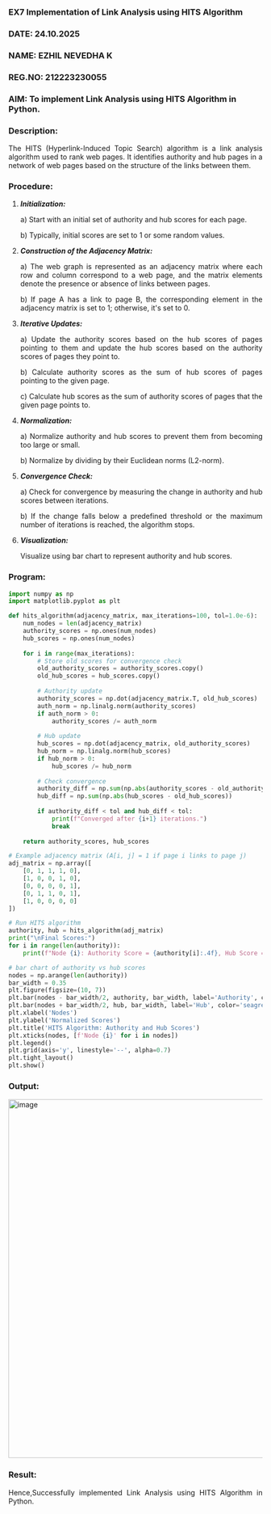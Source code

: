 ### EX7 Implementation of Link Analysis using HITS Algorithm
### DATE: 24.10.2025
### NAME: EZHIL NEVEDHA K
### REG.NO: 212223230055
### AIM: To implement Link Analysis using HITS Algorithm in Python.
### Description:
<div align = "justify">
The HITS (Hyperlink-Induced Topic Search) algorithm is a link analysis algorithm used to rank web pages. It identifies authority and hub pages 
in a network of web pages based on the structure of the links between them.

### Procedure:
1. ***Initialization:***
    <p>    a) Start with an initial set of authority and hub scores for each page.
    <p>    b) Typically, initial scores are set to 1 or some random values.
  
2. ***Construction of the Adjacency Matrix:***
    <p>    a) The web graph is represented as an adjacency matrix where each row and column correspond to a web page, and the matrix elements denote the presence or absence of links between pages.
    <p>    b) If page A has a link to page B, the corresponding element in the adjacency matrix is set to 1; otherwise, it's set to 0.

3. ***Iterative Updates:***
    <p>    a) Update the authority scores based on the hub scores of pages pointing to them and update the hub scores based on the authority scores of pages they point to.
    <p>    b) Calculate authority scores as the sum of hub scores of pages pointing to the given page.
    <p>    c) Calculate hub scores as the sum of authority scores of pages that the given page points to.

4. ***Normalization:***
    <p>    a) Normalize authority and hub scores to prevent them from becoming too large or small.
    <p>    b) Normalize by dividing by their Euclidean norms (L2-norm).

5. ***Convergence Check:***
    <p>    a) Check for convergence by measuring the change in authority and hub scores between iterations.
    <p>    b) If the change falls below a predefined threshold or the maximum number of iterations is reached, the algorithm stops.

6. ***Visualization:***
    <p>    Visualize using bar chart to represent authority and hub scores.

### Program:

```python
import numpy as np
import matplotlib.pyplot as plt

def hits_algorithm(adjacency_matrix, max_iterations=100, tol=1.0e-6):
    num_nodes = len(adjacency_matrix)
    authority_scores = np.ones(num_nodes)
    hub_scores = np.ones(num_nodes)
    
    for i in range(max_iterations):
        # Store old scores for convergence check
        old_authority_scores = authority_scores.copy()
        old_hub_scores = hub_scores.copy()
        
        # Authority update
        authority_scores = np.dot(adjacency_matrix.T, old_hub_scores)
        auth_norm = np.linalg.norm(authority_scores)
        if auth_norm > 0:
            authority_scores /= auth_norm
        
        # Hub update
        hub_scores = np.dot(adjacency_matrix, old_authority_scores)
        hub_norm = np.linalg.norm(hub_scores)
        if hub_norm > 0:
            hub_scores /= hub_norm
        
        # Check convergence
        authority_diff = np.sum(np.abs(authority_scores - old_authority_scores))
        hub_diff = np.sum(np.abs(hub_scores - old_hub_scores))
        
        if authority_diff < tol and hub_diff < tol:
            print(f"Converged after {i+1} iterations.")
            break
            
    return authority_scores, hub_scores

# Example adjacency matrix (A[i, j] = 1 if page i links to page j)
adj_matrix = np.array([
    [0, 1, 1, 1, 0],
    [1, 0, 0, 1, 0],
    [0, 0, 0, 0, 1],
    [0, 1, 1, 0, 1],
    [1, 0, 0, 0, 0]
])

# Run HITS algorithm
authority, hub = hits_algorithm(adj_matrix)
print("\nFinal Scores:")
for i in range(len(authority)):
    print(f"Node {i}: Authority Score = {authority[i]:.4f}, Hub Score = {hub[i]:.4f}")

# bar chart of authority vs hub scores
nodes = np.arange(len(authority))
bar_width = 0.35
plt.figure(figsize=(10, 7))
plt.bar(nodes - bar_width/2, authority, bar_width, label='Authority', color='royalblue')
plt.bar(nodes + bar_width/2, hub, bar_width, label='Hub', color='seagreen')
plt.xlabel('Nodes')
plt.ylabel('Normalized Scores')
plt.title('HITS Algorithm: Authority and Hub Scores')
plt.xticks(nodes, [f'Node {i}' for i in nodes])
plt.legend()
plt.grid(axis='y', linestyle='--', alpha=0.7)
plt.tight_layout()
plt.show()
```

### Output:
<img width="1109" height="710" alt="image" src="https://github.com/user-attachments/assets/8d558daa-fddd-4d89-987c-079a795356c5" />


### Result:
Hence,Successfully implemented Link Analysis using HITS Algorithm in Python.
